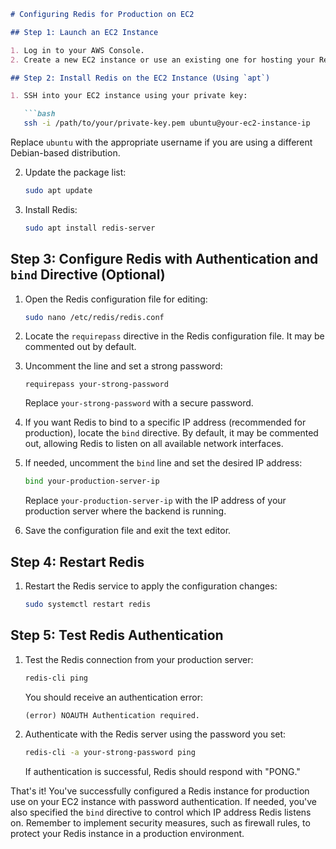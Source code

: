 ```markdown
# Configuring Redis for Production on EC2

## Step 1: Launch an EC2 Instance

1. Log in to your AWS Console.
2. Create a new EC2 instance or use an existing one for hosting your Redis server.

## Step 2: Install Redis on the EC2 Instance (Using `apt`)

1. SSH into your EC2 instance using your private key:

   ```bash
   ssh -i /path/to/your/private-key.pem ubuntu@your-ec2-instance-ip
   ```

   Replace `ubuntu` with the appropriate username if you are using a different Debian-based distribution.

2. Update the package list:

   ```bash
   sudo apt update
   ```

3. Install Redis:

   ```bash
   sudo apt install redis-server
   ```

## Step 3: Configure Redis with Authentication and `bind` Directive (Optional)

1. Open the Redis configuration file for editing:

   ```bash
   sudo nano /etc/redis/redis.conf
   ```

2. Locate the `requirepass` directive in the Redis configuration file. It may be commented out by default.

3. Uncomment the line and set a strong password:

   ```
   requirepass your-strong-password
   ```

   Replace `your-strong-password` with a secure password.

4. If you want Redis to bind to a specific IP address (recommended for production), locate the `bind` directive. By default, it may be commented out, allowing Redis to listen on all available network interfaces.

5. If needed, uncomment the `bind` line and set the desired IP address:

   ```bash
   bind your-production-server-ip
   ```

   Replace `your-production-server-ip` with the IP address of your production server where the backend is running.

6. Save the configuration file and exit the text editor.

## Step 4: Restart Redis

1. Restart the Redis service to apply the configuration changes:

   ```bash
   sudo systemctl restart redis
   ```

## Step 5: Test Redis Authentication

1. Test the Redis connection from your production server:

   ```bash
   redis-cli ping
   ```

   You should receive an authentication error:

   ```
   (error) NOAUTH Authentication required.
   ```

2. Authenticate with the Redis server using the password you set:

   ```bash
   redis-cli -a your-strong-password ping
   ```

   If authentication is successful, Redis should respond with "PONG."

That's it! You've successfully configured a Redis instance for production use on your EC2 instance with password authentication. If needed, you've also specified the `bind` directive to control which IP address Redis listens on. Remember to implement security measures, such as firewall rules, to protect your Redis instance in a production environment.